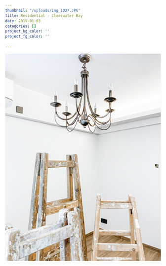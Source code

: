```yaml
---
thumbnail: "/uploads/img_1037.JPG"
title: Residential - Clearwater Bay
date: 2019-01-03
categories: []
project_bg_color: ''
project_fg_color: ''

---
```

![](/uploads/img_1037.JPG)